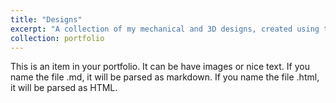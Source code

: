 ```yaml
---
title: "Designs"
excerpt: "A collection of my mechanical and 3D designs, created using tools like SolidWorks and CATIA. These projects highlight my interest in design fundamentals and real-world applications. 1<br/><img src='/images/my_cad_designs.png'>"
collection: portfolio
---
```


This is an item in your portfolio. It can be have images or nice text. If you name the file .md, it will be parsed as markdown. If you name the file .html, it will be parsed as HTML. 
